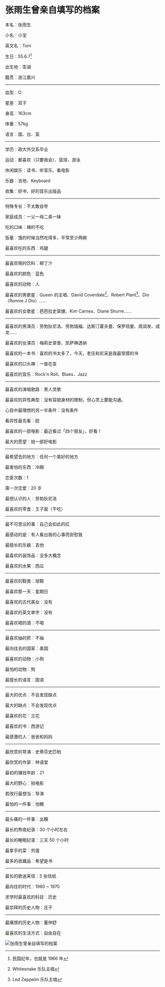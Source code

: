 # 张雨生曾亲自填写的档案

本名︰张雨生

小名︰小宝

英文名︰Tom

生日︰55.6.7[^1]

出生地︰澎湖

籍贯︰浙江嘉兴

---

血型︰O

星座︰双子

身高︰163cm

体重︰57kg

语言︰国、台、英

---

学历︰政大外交系毕业

运动︰都喜欢（只要我会）、篮球、游泳

休闲娱乐︰读书、听音乐、看电影

乐器︰吉他、Keyboard

收集︰好书、好的音乐出版品

---

特殊专长︰不太敢自夸

家庭成员︰一父一母二弟一妹

吃的口味︰辣的不吃

饭量︰饿的时候当然吃得多，平常至少两碗

最喜欢吃的东西︰鸡腿

---

最喜欢喝的饮料︰柳丁汁

最喜欢的颜色︰蓝色

最喜欢的动物︰人

最喜欢的男歌星︰Queen 的主唱、David Coverdale[^2]、Robert Plant[^3]、Dio（Ronnie J Dio）……

最喜欢的女歌星︰芭芭拉史翠姗、Kim Carnes、Diane Shurre……

---

最喜欢的男演员︰劳勃狄尼洛、劳勃瑞福、达斯汀霍夫曼、保罗纽曼、周润发、成龙……

最喜欢的女演员︰梅莉史翠普、凯萨琳透纳

最喜欢的一本书︰喜欢的书太多了，今天，老庄和尼采是我最常摸的书

最喜欢的口头禅︰一直在变

最喜欢的音乐︰Rock'n Roll、Blues、Jazz

---

最喜欢的演唱歌路︰黑人灵歌

最喜欢的异性典型︰没有容貌身材的限制，但心灵上要能沟通。

心目中最理想的另一半条件︰没有条件

看异性最先看︰脸

最喜欢的一部电影︰最近看过「四个朋友」，好看！

最大的愿望︰拍一部好电影

---

最希望去的地方︰任何一个美好的地方

最害怕的东西︰冷眼

恋爱次数︰1

第一次恋爱︰20 岁

最想认识的人︰劳勃狄尼洛

最喜欢的零食︰王子面（干吃）

---

最不可思议的事︰自己会如此的红

最感动的是︰有人看出我的心事而安慰我

最擅长的乐器︰吉他

最喜欢的装饰品︰没多大概念

最喜欢的水果︰西瓜

---

最喜欢的鞋类︰球鞋

最喜欢那一天︰星期日

最喜欢的古代美女︰没有

最喜欢的英文单字︰没有

最喜欢喝的酒︰不喝

---

最喜欢抽的菸︰不抽

最向往去的国家︰美国

最喜欢的动物︰小狗

最怕的动物︰狗

最擅长的语言︰国语

---

最大的优点︰不会发现缺点

最大的缺点︰不会发现优点

最喜欢的花︰兰花

最喜欢的书︰西游记

最感激的人︰爸爸和妈妈

---

最欣赏的导演︰史蒂芬史匹柏

最欣赏的作家︰林语堂

最初的赚钱年龄︰21

最大的野心︰拍电影

若改行最想当︰导演

最怕的一件事︰怕糗

---

最头痛的一件事︰出糗

最长的熬夜纪录︰30 个小时左右

最长的睡眠纪录︰三天 50 个小时

最拿手的菜︰煎蛋

最多的收藏品︰希望是书

---

最长的歌迷来信︰5 张信纸

最向往的时代︰1960 ~ 1970

求学时最喜欢的科目︰历史

最崇拜的历史人物︰庄子

---

最痛恨的历史人物︰董仲舒

最喜欢的生活方式︰自由自在

![张雨生曾亲自填写的档案](./self-filled-profile.jpg)

[^1]: 民国纪年，也就是 1966 年
[^2]: Whitesnake 乐队主唱
[^3]: Led Zeppelin 乐队主唱
